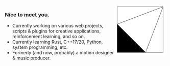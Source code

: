 <img align="right" width="160" src="logo_800.svg" />

### Nice to meet you.

- Currently working on various web projects, scripts & plugins for creative applications, reinforcement learning, and so on. 
- Currently learning Rust, C++17/20, Python, system programming, etc.
- Formerly (and now, probably) a motion designer & music producer.
